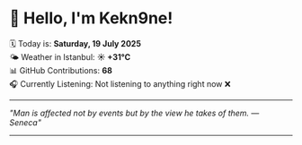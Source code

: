 # 👋 Hello, I'm Kekn9ne!

🗓️ Today is: **Saturday, 19 July 2025**  
🌤️ Weather in Istanbul: **☀️   +31°C**  
📊 GitHub Contributions: **68**  
🎧 Currently Listening: Not listening to anything right now ❌

---

_"Man is affected not by events but by the view he takes of them.   — *Seneca*"_

---
